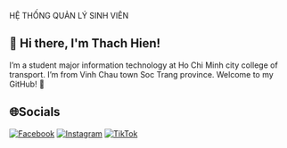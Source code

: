 HỆ THỐNG QUẢN LÝ SINH VIÊN

## 👋 Hi there, I'm Thach Hien!

I’m a student major information technology at Ho Chi Minh city college of transport. I’m from Vinh Chau town Soc Trang province. Welcome to my GitHub! 🚀

## 🌐Socials
[![Facebook](https://img.shields.io/badge/Facebook-%231877F2.svg?logo=Facebook&logoColor=white)](https://facebook.com/https://www.facebook.com/Hon.Ty.739326) [![Instagram](https://img.shields.io/badge/Instagram-%23E4405F.svg?logo=Instagram&logoColor=white)](https://instagram.com/https://www.instagram.com/hon.ty.739326) [![TikTok](https://img.shields.io/badge/TikTok-%23000000.svg?logo=TikTok&logoColor=white)](https://tiktok.com/@https://www.tiktok.com/@conbebin?_t=ZS-8vKqIibbEyV&_r=1) 
